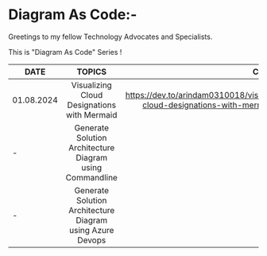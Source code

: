# Diagram As Code:-

Greetings to my fellow Technology Advocates and Specialists.

This is "Diagram As Code" Series !

| __DATE__ | __TOPICS__ | __CONTENT__ |
| --------- |:---------:| -------:|
| 01.08.2024 | Visualizing Cloud Designations with Mermaid | https://dev.to/arindam0310018/visualizing-cloud-designations-with-mermaid-3bl |
| - | Generate Solution Architecture Diagram using Commandline | - |
| - | Generate Solution Architecture Diagram using Azure Devops | - |
